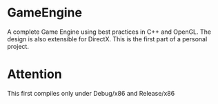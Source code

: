 # GameEngine
A complete Game Engine using best practices in C++ and OpenGL. The design is also extensible for DirectX. This is the first part of a personal project.
# Attention
This first compiles only under Debug/x86 and Release/x86
